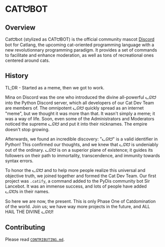 # CATᗢBOT
## Overview
Catᗢbot (stylized as CATᗢBOT) is the official community mascot [Discord](https://discord.com/) bot for Catlang, the upcoming cat-oriented programming language with a new revolutionnary programming paradigm. It provides a set of commands to facilitate and enhance moderation, as well as tons of recreational ones centered around cats.
## History
TL;DR - Started as a meme, then we got to work.

Mina on Discord was the one who introduced the divine all-powerful ᓚᘏᗢ into the Python Discord server, which all developers of our Cat Dev Team are members of. The omnipotent ᓚᘏᗢ quickly spread as an internet "meme", but we thought it was more than that. It wasn't simply a meme; it was a way of life. Soon, even some of the Administrators and Moderators noticed the supreme ᓚᘏᗢ and put it into their nicknames. The empire doesn't stop growing.

Afterwards, we found an incredible discovery: "ᓚᘏᗢ" is a valid identifier in Python! This confirmed our thoughts, and we knew that ᓚᘏᗢ is undeniably out of the ordinary. ᓚᘏᗢ is on a superior plane of existence; it guides its followers on their path to immortality, transcendence, and immunity towards syntax errors.

To honor the ᓚᘏᗢ and to help more people realize this universal and objective truth, we joined together and formed the Cat Dev Team. Our first project was `.catify`, a command added to the PyDis community bot Sir Lancebot. It was an immense success, and lots of people have added ᓚᘏᗢs in their names.

So here we are now, the present. This is only Phase One of Catdomination of the world. Join us; we have way more projects in the future, and ALL HAIL THE DIVINE ᓚᘏᗢ!
## Contributing
Please read [`CONTRIBUTING.md`](https://github.com/cat-dev-group/bot/blob/main/CONTRIBUTING.md).
